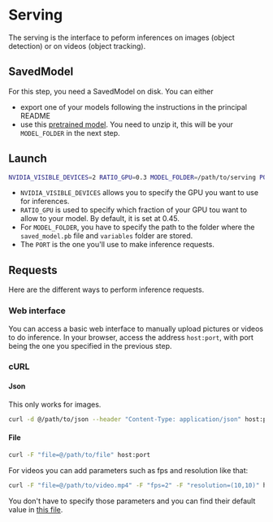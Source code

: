 # Serving

The serving is the interface to peform inferences on images (object detection) or on videos (object tracking).

## SavedModel

For this step, you need a SavedModel on disk. You can either
- export one of your models following the instructions in the principal README
- use this [pretrained model](http://files.heuritech.com/raw_files/surfrider/serving.zip). You need to unzip it, this will be your `MODEL_FOLDER` in the next step.

## Launch

```bash
NVIDIA_VISIBLE_DEVICES=2 RATIO_GPU=0.3 MODEL_FOLDER=/path/to/serving PORT=the_port_you_want_to_expose make docker-serving
```

- `NVIDIA_VISIBLE_DEVICES` allows you to specify the GPU you want to use for inferences.
- `RATIO_GPU` is used to specify which fraction of your GPU tou want to allow to your model. By default, it is set at 0.45.
- For `MODEL_FOLDER`, you have to specify the path to the folder where the `saved_model.pb` file and `variables` folder are stored.
- The `PORT` is the one you'll use to make inference requests.


## Requests

Here are the different ways to perform inference requests.

### Web interface

You can access a basic web interface to manually upload pictures or videos to do inference.
In your browser, access the address `host:port`, with port being the one you specified in the previous step.

### cURL

#### Json

This only works for images.

```bash
curl -d @/path/to/json --header "Content-Type: application/json" host:port
```

#### File

```bash
curl -F "file=@/path/to/file" host:port
```

For videos you can add parameters such as fps and resolution like that:

```bash
curl -F "file=@/path/to/video.mp4" -F "fps=2" -F "resolution=(10,10)" host:port
```

You don't have to specify those parameters and you can find their default value in [this file](inference.py).
